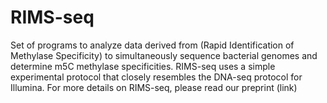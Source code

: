 # RIMS-seq
Set of programs to analyze data derived from (Rapid Identification of Methylase Specificity) to simultaneously sequence bacterial genomes and determine m5C methylase specificities. RIMS-seq uses a simple experimental protocol that closely resembles the DNA-seq protocol for Illumina. For more details on RIMS-seq, please read our preprint (link)


